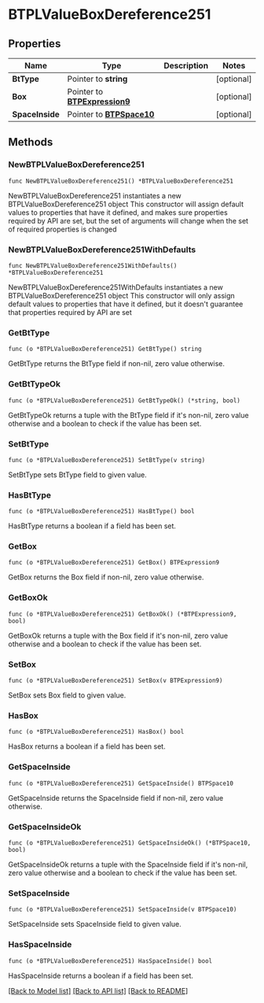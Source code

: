 # BTPLValueBoxDereference251

## Properties

Name | Type | Description | Notes
------------ | ------------- | ------------- | -------------
**BtType** | Pointer to **string** |  | [optional] 
**Box** | Pointer to [**BTPExpression9**](BTPExpression9.md) |  | [optional] 
**SpaceInside** | Pointer to [**BTPSpace10**](BTPSpace10.md) |  | [optional] 

## Methods

### NewBTPLValueBoxDereference251

`func NewBTPLValueBoxDereference251() *BTPLValueBoxDereference251`

NewBTPLValueBoxDereference251 instantiates a new BTPLValueBoxDereference251 object
This constructor will assign default values to properties that have it defined,
and makes sure properties required by API are set, but the set of arguments
will change when the set of required properties is changed

### NewBTPLValueBoxDereference251WithDefaults

`func NewBTPLValueBoxDereference251WithDefaults() *BTPLValueBoxDereference251`

NewBTPLValueBoxDereference251WithDefaults instantiates a new BTPLValueBoxDereference251 object
This constructor will only assign default values to properties that have it defined,
but it doesn't guarantee that properties required by API are set

### GetBtType

`func (o *BTPLValueBoxDereference251) GetBtType() string`

GetBtType returns the BtType field if non-nil, zero value otherwise.

### GetBtTypeOk

`func (o *BTPLValueBoxDereference251) GetBtTypeOk() (*string, bool)`

GetBtTypeOk returns a tuple with the BtType field if it's non-nil, zero value otherwise
and a boolean to check if the value has been set.

### SetBtType

`func (o *BTPLValueBoxDereference251) SetBtType(v string)`

SetBtType sets BtType field to given value.

### HasBtType

`func (o *BTPLValueBoxDereference251) HasBtType() bool`

HasBtType returns a boolean if a field has been set.

### GetBox

`func (o *BTPLValueBoxDereference251) GetBox() BTPExpression9`

GetBox returns the Box field if non-nil, zero value otherwise.

### GetBoxOk

`func (o *BTPLValueBoxDereference251) GetBoxOk() (*BTPExpression9, bool)`

GetBoxOk returns a tuple with the Box field if it's non-nil, zero value otherwise
and a boolean to check if the value has been set.

### SetBox

`func (o *BTPLValueBoxDereference251) SetBox(v BTPExpression9)`

SetBox sets Box field to given value.

### HasBox

`func (o *BTPLValueBoxDereference251) HasBox() bool`

HasBox returns a boolean if a field has been set.

### GetSpaceInside

`func (o *BTPLValueBoxDereference251) GetSpaceInside() BTPSpace10`

GetSpaceInside returns the SpaceInside field if non-nil, zero value otherwise.

### GetSpaceInsideOk

`func (o *BTPLValueBoxDereference251) GetSpaceInsideOk() (*BTPSpace10, bool)`

GetSpaceInsideOk returns a tuple with the SpaceInside field if it's non-nil, zero value otherwise
and a boolean to check if the value has been set.

### SetSpaceInside

`func (o *BTPLValueBoxDereference251) SetSpaceInside(v BTPSpace10)`

SetSpaceInside sets SpaceInside field to given value.

### HasSpaceInside

`func (o *BTPLValueBoxDereference251) HasSpaceInside() bool`

HasSpaceInside returns a boolean if a field has been set.


[[Back to Model list]](../README.md#documentation-for-models) [[Back to API list]](../README.md#documentation-for-api-endpoints) [[Back to README]](../README.md)



